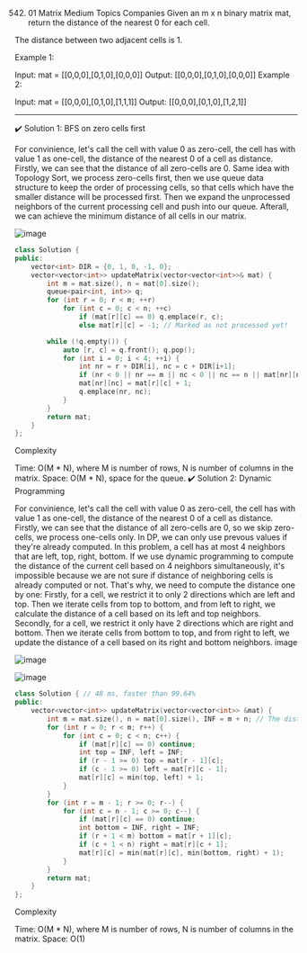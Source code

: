 542. 01 Matrix
Medium
Topics
Companies
Given an m x n binary matrix mat, return the distance of the nearest 0 for each cell.

The distance between two adjacent cells is 1.

 

Example 1:


Input: mat = [[0,0,0],[0,1,0],[0,0,0]]
Output: [[0,0,0],[0,1,0],[0,0,0]]
Example 2:


Input: mat = [[0,0,0],[0,1,0],[1,1,1]]
Output: [[0,0,0],[0,1,0],[1,2,1]]

---

✔️ Solution 1: BFS on zero cells first

For convinience, let's call the cell with value 0 as zero-cell, the cell has with value 1 as one-cell, the distance of the nearest 0 of a cell as distance.
Firstly, we can see that the distance of all zero-cells are 0.
Same idea with Topology Sort, we process zero-cells first, then we use queue data structure to keep the order of processing cells, so that cells which have the smaller distance will be processed first. Then we expand the unprocessed neighbors of the current processing cell and push into our queue.
Afterall, we can achieve the minimum distance of all cells in our matrix.

![image](https://github.com/user-attachments/assets/109007e1-b377-43aa-ad42-3d88a2525386)


```cpp
class Solution {
public:
    vector<int> DIR = {0, 1, 0, -1, 0};
    vector<vector<int>> updateMatrix(vector<vector<int>>& mat) {
        int m = mat.size(), n = mat[0].size();
        queue<pair<int, int>> q;
        for (int r = 0; r < m; ++r)
            for (int c = 0; c < n; ++c)
                if (mat[r][c] == 0) q.emplace(r, c);
                else mat[r][c] = -1; // Marked as not processed yet!

        while (!q.empty()) {
            auto [r, c] = q.front(); q.pop();
            for (int i = 0; i < 4; ++i) {
                int nr = r + DIR[i], nc = c + DIR[i+1];
                if (nr < 0 || nr == m || nc < 0 || nc == n || mat[nr][nc] != -1) continue;
                mat[nr][nc] = mat[r][c] + 1;
                q.emplace(nr, nc);
            }
        }
        return mat;
    }
};
```

Complexity

Time: O(M * N), where M is number of rows, N is number of columns in the matrix.
Space: O(M * N), space for the queue.
✔️ Solution 2: Dynamic Programming

For convinience, let's call the cell with value 0 as zero-cell, the cell has with value 1 as one-cell, the distance of the nearest 0 of a cell as distance.
Firstly, we can see that the distance of all zero-cells are 0, so we skip zero-cells, we process one-cells only.
In DP, we can only use prevous values if they're already computed.
In this problem, a cell has at most 4 neighbors that are left, top, right, bottom. If we use dynamic programming to compute the distance of the current cell based on 4 neighbors simultaneously, it's impossible because we are not sure if distance of neighboring cells is already computed or not.
That's why, we need to compute the distance one by one:
Firstly, for a cell, we restrict it to only 2 directions which are left and top. Then we iterate cells from top to bottom, and from left to right, we calculate the distance of a cell based on its left and top neighbors.
Secondly, for a cell, we restrict it only have 2 directions which are right and bottom. Then we iterate cells from bottom to top, and from right to left, we update the distance of a cell based on its right and bottom neighbors.
image

![image](https://github.com/user-attachments/assets/ffc98ccd-096c-49de-a4a6-2b21a4b9504b)

![image](https://github.com/user-attachments/assets/0113c586-13be-43a8-a544-03187c50d7bf)


```cpp
class Solution { // 48 ms, faster than 99.64%
public:
    vector<vector<int>> updateMatrix(vector<vector<int>> &mat) {
        int m = mat.size(), n = mat[0].size(), INF = m + n; // The distance of cells is up to (M+N)
        for (int r = 0; r < m; r++) {
            for (int c = 0; c < n; c++) {
                if (mat[r][c] == 0) continue;
                int top = INF, left = INF;
                if (r - 1 >= 0) top = mat[r - 1][c];
                if (c - 1 >= 0) left = mat[r][c - 1];
                mat[r][c] = min(top, left) + 1;
            }
        }
        for (int r = m - 1; r >= 0; r--) {
            for (int c = n - 1; c >= 0; c--) {
                if (mat[r][c] == 0) continue;
                int bottom = INF, right = INF;
                if (r + 1 < m) bottom = mat[r + 1][c];
                if (c + 1 < n) right = mat[r][c + 1];
                mat[r][c] = min(mat[r][c], min(bottom, right) + 1);
            }
        }
        return mat;
    }
};

```

Complexity

Time: O(M * N), where M is number of rows, N is number of columns in the matrix.
Space: O(1)
